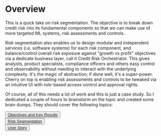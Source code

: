 # Overview

This is a quick take on risk segmentation. The objective is to break down credit risk into its fundamental components so that we can make use of more targeted ML systems, risk assessments and controls.

Risk segmentation also enables us to design modular and independent services (i.e. software systems) for each risk component, and balance/control overall risk exposure against "growth vs profit" objectives via a dedicate business layer, call it Credit Risk Orchestrator. This gives analysts, product specialists, compliance officers and others easy control and observability without needing to interact with the underlying complexity. It's the magic of abstraction; if done well, it's a super-power. Cherry on top is enabling risk assessments and controls to be tweaked via an intuitive UI with role-based access control and approval rights.

Of course, all of this needs a lot of work and this is just a case study. So I dedicated a couple of hours to brainstorm on the topic and created some brain dumps. They should cover the following topics:

<div class="card">
  <div class="card-body">
    <button class="btn"><a href="./okrs.html">Objectives and Key Results</a></button><br>
    <button class="btn"><a href="./tiered-risk-model.html">Risk Segmentation</a></button><br>
    <button class="btn"><a href="./user-story.html">User Story</a></button><br>
  </div>
</div>
